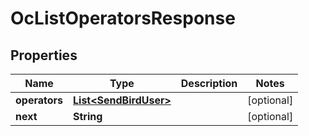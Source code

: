 

# OcListOperatorsResponse


## Properties

| Name | Type | Description | Notes |
|------------ | ------------- | ------------- | -------------|
|**operators** | [**List&lt;SendBirdUser&gt;**](SendBirdUser.md) |  |  [optional] |
|**next** | **String** |  |  [optional] |




